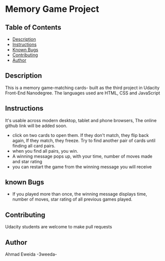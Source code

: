 # Memory Game Project

## Table of Contents
* [Description](#description)
* [Instructions](#instructions)
* [Known Bugs](#known-bugs)
* [Contributing](#contributing)
* [Author](#author)

## Description

This is a memory game-matching cards- built as the third project in Udacity
Front-End Nanodegree. The languages used are HTML, CSS and JavaScript

## Instructions

It's  usable across modern desktop, tablet and phone browsers, The online github
link will be added soon.
* click on two cards to open them. If they don't match, they flip back again, If
they match, they freeze. Try to find another pair of cards until finding all card
pairs.
* when you find all pairs, you win.
* A winning message pops up, with your time, number of moves made and star rating
* you can restart the game from the winning message you will receive

## known Bugs

* If you played more than once, the winning message displays time, number of moves, star rating of all previous games played.

## Contributing

Udacity students are welcome to make pull requests

## Author

Ahmad Eweida -3weeda-
